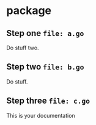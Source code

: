 # package
## Step one `file: a.go`
Do stuff two.
## Step two `file: b.go`
Do stuff.
## Step three `file: c.go`

This is your documentation